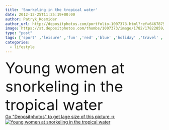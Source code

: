 ```yaml
---
title: 'Snorkeling in the tropical water'
date: 2012-12-25T11:25:19+00:00
author: Patryk_Kosmider
author_url: http://depositphotos.com/portfolio-1007373.html?ref=64678756
image: https://st.depositphotos.com/thumbs/1007373/image/1782/17822859/api_thumb_450.jpg?forcejpeg=true
type: "post"
tags: ['sport' ,'leisure' ,'fun' ,'red' ,'blue' ,'holiday' ,'travel' ,'vacations' ,'female' ,'young' ,'summer' ,'women' ,'beauty' ,'nature' ,'water' ,'brunette' ,'sea' ,'turquoise' ,'tropical' ,'fish' ,'clear' ,'pure' ,'fingers' ,'lifestyle' ,'wheat' ,'marine' ,'ocean' ,'dried' ,'recreation' ,'vacation' ,'extreme' ,'underwater' ,'marines' ,'deep' ,'diving' ,'adventure' ,'goggles' ,'exotic' ,'mask' ,'snorkel' ,'snorkeling' ,'swimming' ,'swim' ,'dive' ,'thailand' ,'azure' ,'island' ,'reef' ]
categories: 
  - lifestyle
---
```

<div aling="center">
            <font size="60"> Young women at snorkeling in the tropical water</font>   
</div>
<div>
    <a href='https://depositphotos.com/17822859/stock-photo-snorkeling-in-the-tropical-water.html?ref=64678756' target=_blank > Go "Depositphotos" to get lage size of this picture ->
        <img href='https://depositphotos.com/17822859/stock-photo-snorkeling-in-the-tropical-water.html?ref=64678756' src='https://st.depositphotos.com/1007373/1782/i/950/depositphotos_17822859-stock-photo-snorkeling-in-the-tropical-water.jpg?forcejpeg=true' alt='Young women at snorkeling in the tropical water' >
    </a>
</div>
